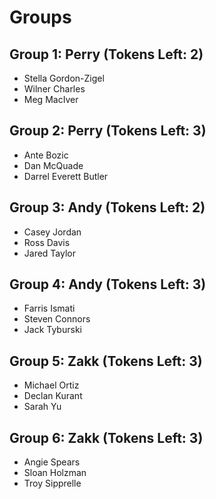 # Groups

## Group 1: Perry (Tokens Left: 2)
* Stella Gordon-Zigel
* Wilner Charles
* Meg MacIver

## Group 2: Perry (Tokens Left: 3)
* Ante Bozic
* Dan McQuade
* Darrel Everett Butler

## Group 3: Andy (Tokens Left: 2)
* Casey Jordan
* Ross Davis
* Jared Taylor

## Group 4: Andy (Tokens Left: 3)
* Farris Ismati
* Steven Connors
* Jack Tyburski

## Group 5: Zakk (Tokens Left: 3)
* Michael Ortiz
* Declan Kurant
* Sarah Yu

## Group 6: Zakk (Tokens Left: 3)
* Angie Spears
* Sloan Holzman
* Troy Sipprelle
